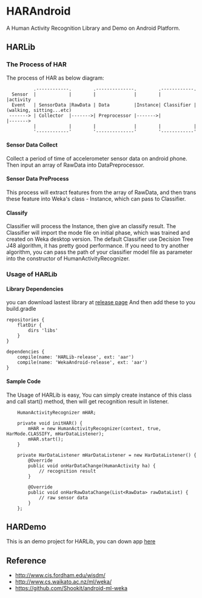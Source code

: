 # HARAndroid
A Human Activity Recognition Library and Demo on Android Platform.

## HARLib

### The Process of HAR
The process of HAR as below diagram:
```
          .------------.        .--------------.        .------------.
  Sensor  |            |        |              |        |            |activity
  Event   | SensorData |RawData | Data         |Instance| Classifier |(walking, sitting...etc)
 -------> | Collector  |------->| Preprocessor |------->|            |------->
          |            |        |              |        |            |
          '------------'        '--------------'        '------------'
```
#### Sensor Data Collect
Collect a period of time of accelerometer sensor data on android phone. Then input an array of RawData into DataPreprocessor.

#### Sensor Data PreProcess
This process will extract features from the array of RawData, and then trans these feature into Weka's class - Instance, which can pass to Classifier.

#### Classify
Classifier will process the Instance, then give an classify result. The Classifier will import the mode file on initial phase, which was trained and created on Weka desktop version.
The default Classifier use Decision Tree J48 algorithm, it has pretty good performance. If you need to try another algorithm, you can pass the path of your classifier model file as parameter
into the constructor of HumanActivityRecognizer.

### Usage of HARLib

#### Library Dependencies

you can download lastest library at [release page](https://github.com/yhcvb/HARAndroid/releases)
And then add these to you build.gradle

```
repositories {
    flatDir {
        dirs 'libs'
    }
}

dependencies {
	compile(name: 'HARLib-release', ext: 'aar')
    compile(name: 'WekaAndroid-release', ext: 'aar')
}
```

#### Sample Code

The Usage of HARLib is easy, You can simply create instance of this class and call start() method, then will get recognition result in listener.
```
	HumanActivityRecognizer mHAR;

	private void initHAR() {
		mHAR = new HumanActivityRecognizer(context, true, HarMode.CLASSIFY, mHarDataListener);
		mHAR.start();
	}

	private HarDataListener mHarDataListener = new HarDataListener() {
		@Override
		public void onHarDataChange(HumanActivity ha) {
			// recognition result
		}

		@Override
		public void onHarRawDataChange(List<RawData> rawDataList) {
			// raw sensor data
		}
	};
```

## HARDemo

This is an demo project for HARLib, you can down app [here](https://fir.im/hardemo)

## Reference
- http://www.cis.fordham.edu/wisdm/
- http://www.cs.waikato.ac.nz/ml/weka/
- https://github.com/Shookit/android-ml-weka

